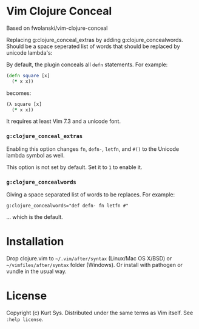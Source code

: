 Vim Clojure Conceal
===================
Based on fwolanski/vim-clojure-conceal

Replacing g:clojure_conceal_extras by adding g:clojure_concealwords. Should be a space seperated list of words that should be replaced by unicode lambda's:

By default, the plugin conceals all `defn` statements.
For example:

```clojure
(defn square [x]
  (* x x))
```

becomes:

```clojure
(λ square [x]
  (* x x))
```

It requires at least Vim 7.3 and a unicode font.

### `g:clojure_conceal_extras`

Enabling this option changes `fn`, `defn-`, `letfn`, and `#()` to the
Unicode lambda symbol as well.

This option is not set by default. Set it to `1` to enable it.

### `g:clojure_concealwords`

Giving a space separated list of words to be replaces. For example:
``` 
g:clojure_concealwords="def defn- fn letfn #"
```

... which is the default.

Installation
============

Drop clojure.vim to `~/.vim/after/syntax` (Linux/Mac OS X/BSD) or
`~/vimfiles/after/syntax` folder (Windows). Or install with pathogen or vundle
in the usual way.

License
=======

Copyright (c) Kurt Sys. Distributed under the same terms as Vim itself.
See `:help license`.

